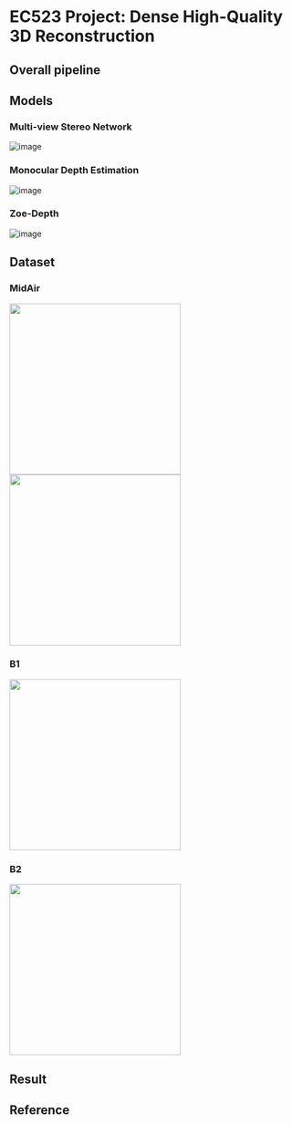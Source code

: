 # EC523 Project: Dense High-Quality 3D Reconstruction

## Overall pipeline

## Models

### Multi-view Stereo Network
![image](https://user-images.githubusercontent.com/81452190/236362485-00228576-65fc-4f7a-ae90-6858b54af813.png)

### Monocular Depth Estimation
![image](https://user-images.githubusercontent.com/81452190/236362529-737fb5da-62a2-4829-a87d-0bae24249463.png)

### Zoe-Depth
![image](https://user-images.githubusercontent.com/81452190/236362552-f4c86c71-eb4e-4b84-a955-c9b1cb951e29.png)

## Dataset

### MidAir
<img src = "https://user-images.githubusercontent.com/81452190/236362715-4320262d-fbd8-4e6c-8375-9e5b78482208.png" width = "300px">
<img src = "https://user-images.githubusercontent.com/81452190/236362747-0e178560-7d14-4328-8351-e83e5c924a32.png" width = "300px">

### B1
<img src = "https://user-images.githubusercontent.com/81452190/236362801-916762d0-cc3d-46c7-849e-33e9e2f4e287.png" width = "300px">

### B2
<img src = "https://user-images.githubusercontent.com/81452190/236362876-fdfce51a-679f-4441-a60a-b1bedf47819d.png" width = "300px">

## Result

## Reference
